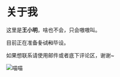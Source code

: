 # 关于我
这里是**王小明**，啥也不会，只会嗷嗷叫。

目前正在准备~~复试和~~毕设。

如果想联系请使用邮件或者底下评论区，谢谢~

![喵喵](https://media2.giphy.com/media/v1.Y2lkPTc5MGI3NjExcHRxdGhsNWtqaHRpYWxicDdmZXAxNnc5dDVnZGU1MTdueXRxNWNuYyZlcD12MV9pbnRlcm5hbF9naWZfYnlfaWQmY3Q9Zw/npRnc6r5vhwV7kdmhd/giphy.gif)